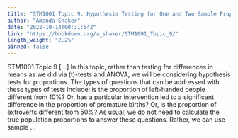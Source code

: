 ```yaml
---
title: "STM1001 Topic 9: Hypothesis Testing for One and Two Sample Proportions"
author: "Amanda Shaker"
date: "2022-10-14T00:31:54Z"
link: "https://bookdown.org/a_shaker/STM1001_Topic_9/"
length_weight: "2.2%"
pinned: false
---
```


STM1001 Topic 9 [...] In this topic, rather than testing for differences in means as we did via \(t\)-tests and ANOVA, we will be considering hypothesis tests for proportions. The types of questions that can be addressed with these types of tests include: is the proportion of left-handed people different from 10%? Or, has a particular intervention led to a significant difference in the proportion of premature births? Or, is the proportion of extroverts different from 50%? As usual, we do not need to calculate the true population proportions to answer these questions. Rather, we can use sample  ...
